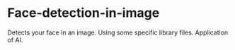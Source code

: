 # Face-detection-in-image
Detects your face in an image.
Using some specific library files.
Application of AI.
